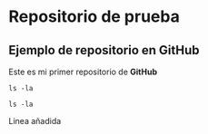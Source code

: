 # Repositorio de prueba
## Ejemplo de repositorio en GitHub
Este es mi primer repositorio de **GitHub**

	ls -la
	
`ls -la`

Linea añadida
